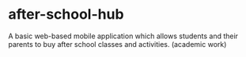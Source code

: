 # after-school-hub
A basic web-based mobile application which allows students and their parents to buy after school classes and activities. (academic work)
